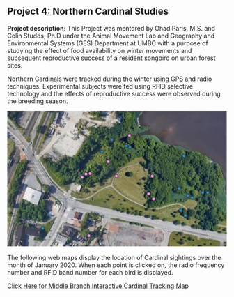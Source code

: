 ## Project 4: Northern Cardinal Studies

**Project description:** This Project was mentored by Ohad Paris, M.S. and Colin Studds, Ph.D under the Animal Movement Lab and Geography and Environmental Systems (GES) Department at UMBC with a purpose of studying the effect of food availability on winter movements and subsequent reproductive success of a resident songbird on urban forest sites. 

Northern Cardinals were tracked during the winter using GPS and radio techniques. Experimental subjects were fed using RFID selective technology and the effects of reproductive success were observed during the breeding season.
 
[<img src="../images/cardipng.PNG?raw=true"/>](/projects/qgis2web_2020_03_03-17_21_06_180049)

The following web maps display the location of Cardinal sightings over the month of January 2020. When each point is clicked on, the radio frequency number and RFID band number for each bird is displayed. 

[Click Here for Middle Branch Interactive Cardinal Tracking Map](/projects/qgis2web_2020_03_03-17_21_06_180049)
